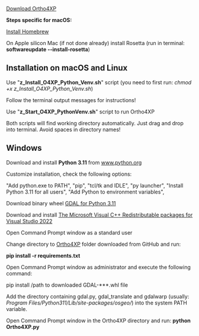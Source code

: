 [Download Ortho4XP](https://github.com/w8sl/Ortho4XP/archive/refs/heads/Progressive_130.zip)

**Steps specific for macOS:**

[Install Homebrew](https://brew.sh)

On Apple silicon Mac (if not done already) install Rosetta (run in terminal: **softwareupdate --install-rosetta**)

Installation on macOS and Linux
--------------------------------

Use "**z_Install_O4XP_Python_Venv.sh**" script (you need to first run: *chmod +x z_Install_O4XP_Python_Venv.sh*)

Follow the terminal output messages for instructions!

Use "**z_Start_O4XP_PythonVenv.sh**" script to run Ortho4XP

Both scripts will find working directory automatically. Just drag and drop into terminal. Avoid spaces in directory names!

Windows
-------

Download and install **Python 3.11** from www.python.org

Customize installation, check the following options:

"Add python.exe to PATH",
"pip",
"tcl/tk and IDLE",
"py launcher",
"Install Python 3.11 for all users",
"Add Python to environment variables",

Download binary wheel [GDAL for Python 3.11](https://github.com/cgohlke/geospatial-wheels/releases/download/v2024.2.18/GDAL-3.8.4-cp311-cp311-win_amd64.whl)

Download and install [The Microsoft Visual C++ Redistributable packages for Visual Studio 2022](https://aka.ms/vs/17/release/vc_redist.x64.exe)

Open Command Prompt window as a standard user

Change directory to [Ortho4XP](https://github.com/w8sl/Ortho4XP/archive/refs/heads/Progressive_130.zip) folder downloaded from GitHub and run:

**pip install -r requirements.txt**

Open Command Prompt window as administrator and execute the following command:

pip install /path to downloaded GDAL-***.whl file

Add the directory containing gdal.py, gdal_translate and gdalwarp (usually: *Program Files/Python311/Lib/site-packages/osgeo/*)
into the system PATH variable.

Open Command Prompt window in the Ortho4XP directory and run: **python Ortho4XP.py**

